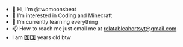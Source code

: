 - 👋 Hi, I’m @twomoonsbeat
- 👀 I’m interested in Coding and Minecraft
- 🌱 I’m currently learning everything
- 📫 How to reach me just email me at relatableahortsyt@gmail.com 
- I am 1️⃣3️⃣ years old btw

<!---
twomoonsbeat/twomoonsbeat is a ✨ special ✨ repository because its `README.md` (this file) appears on your GitHub profile.
You can click the Preview link to take a look at your changes.
--->
